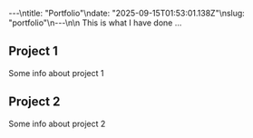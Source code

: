 ---\ntitle: "Portfolio"\ndate: "2025-09-15T01:53:01.138Z"\nslug: "portfolio"\n---\n\n
This is what I have done …


## Project 1

Some info about project 1


## Project 2

Some info about project 2

